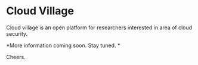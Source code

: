 # Cloud Village

Cloud village is an open platform for researchers interested in area of cloud security.

*More information coming soon. Stay tuned. *

Cheers. 
